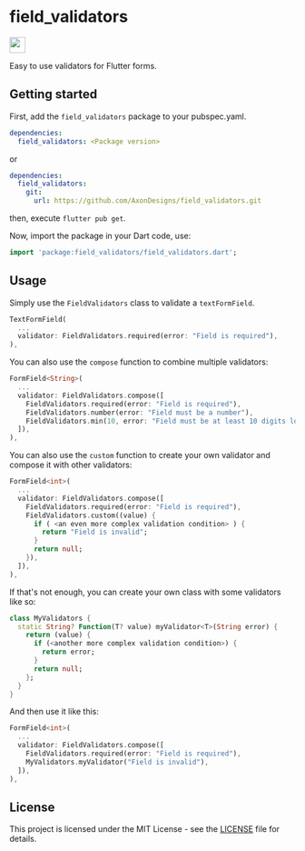 # field_validators

<img src="https://forthebadge.com/images/badges/built-with-love.svg" height="28px" />

Easy to use validators for Flutter forms.


## Getting started

First, add the `field_validators` package to your pubspec.yaml.
```yaml
dependencies:
  field_validators: <Package version>
```
or
```yaml
dependencies:
  field_validators:
    git: 
      url: https://github.com/AxonDesigns/field_validators.git
```
then, execute `flutter pub get`.

Now, import the package in your Dart code, use:
```dart
import 'package:field_validators/field_validators.dart';
```

## Usage

Simply use the `FieldValidators` class to validate a `textFormField`.

```dart
TextFormField(
  ...
  validator: FieldValidators.required(error: "Field is required"),
),
```

You can also use the `compose` function to combine multiple validators:

```dart
FormField<String>(
  ...
  validator: FieldValidators.compose([
    FieldValidators.required(error: "Field is required"),
    FieldValidators.number(error: "Field must be a number"),
    FieldValidators.min(10, error: "Field must be at least 10 digits long"),
  ]),
),
```

You can also use the `custom` function to create your own validator and compose it with other validators:

```dart
FormField<int>(
  ...
  validator: FieldValidators.compose([
    FieldValidators.required(error: "Field is required"),
    FieldValidators.custom((value) {
      if ( <an even more complex validation condition> ) {
        return "Field is invalid";
      }
      return null;
    }),
  ]),
),
```

If that's not enough, you can create your own class with some validators like so:

```dart
class MyValidators {
  static String? Function(T? value) myValidator<T>(String error) {
    return (value) {
      if (<another more complex validation condition>) {
        return error;
      }
      return null;
    };
  }
}
```

And then use it like this:

```dart
FormField<int>(
  ...
  validator: FieldValidators.compose([
    FieldValidators.required(error: "Field is required"),
    MyValidators.myValidator("Field is invalid"),
  ]),
),
```

## License

This project is licensed under the MIT License - see the [LICENSE](LICENSE) file for details.